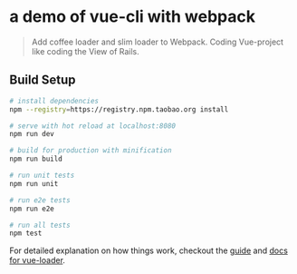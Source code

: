 # a demo of vue-cli with webpack

> Add coffee loader and slim loader to Webpack. Coding Vue-project like coding the View of Rails.

## Build Setup

``` bash
# install dependencies
npm --registry=https://registry.npm.taobao.org install

# serve with hot reload at localhost:8080
npm run dev

# build for production with minification
npm run build

# run unit tests
npm run unit

# run e2e tests
npm run e2e

# run all tests
npm test
```

For detailed explanation on how things work, checkout the [guide](http://vuejs-templates.github.io/webpack/) and [docs for vue-loader](http://vuejs.github.io/vue-loader).
